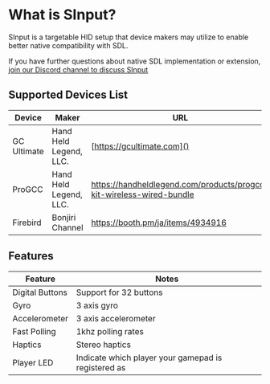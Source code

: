 
# What is SInput?

SInput is a targetable HID setup that device makers may utilize to enable better native compatibility with SDL.

If you have further questions about native SDL implementation or extension, [join our Discord channel to discuss SInput](https://discord.gg/Rh8cnS7wJA)

## Supported Devices List

| Device | Maker | URL |
|----|----|----|
| GC Ultimate | Hand Held Legend, LLC. | [https://gcultimate.com]() |
| ProGCC | Hand Held Legend, LLC. | <https://handheldlegend.com/products/progcc-kit-wireless-wired-bundle> |
| Firebird | Bonjiri Channel | <https://booth.pm/ja/items/4934916> |


## Features

| Feature | Notes |
|----|----|
| Digital Buttons | Support for 32 buttons |
| Gyro | 3 axis gyro |
| Accelerometer | 3 axis accelerometer |
| Fast Polling | 1khz polling rates |
| Haptics | Stereo haptics |
| Player LED | Indicate which player your gamepad is registered as |




